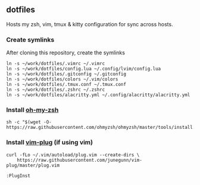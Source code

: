 ## dotfiles
Hosts my zsh, vim, tmux & kitty configuration for sync across hosts.

### Create symlinks
After cloning this repository, create the symlinks
```
ln -s ~/work/dotfiles/.vimrc ~/.vimrc
ln -s ~/work/dotfiles/config.lua ~/.config/lvim/config.lua
ln -s ~/work/dotfiles/.gitconfig ~/.gitconfig
ln -s ~/work/dotfiles/colors ~/.vim/colors
ln -s ~/work/dotfiles/.tmux.conf ~/.tmux.conf
ln -s ~/work/dotfiles/.zshrc ~/.zshrc
ln -s ~/work/dotfiles/alacritty.yml ~/.config/alacritty/alacritty.yml
```

### Install [oh-my-zsh](https://github.com/ohmyzsh/ohmyzsh)
```shell
sh -c "$(wget -O- https://raw.githubusercontent.com/ohmyzsh/ohmyzsh/master/tools/install.sh)"
```

### Install [vim-plug](https://github.com/junegunn/vim-plug) (if using vim)
```shell
curl -fLo ~/.vim/autoload/plug.vim --create-dirs \
    https://raw.githubusercontent.com/junegunn/vim-plug/master/plug.vim
```
```shell
:PlugInst
```
